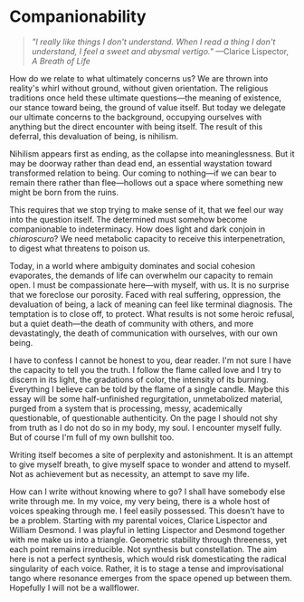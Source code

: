 # Companionability

>*"I really like things I don't understand. When I read a thing I don't understand, I feel a sweet and abysmal vertigo."*
>—Clarice Lispector, *A Breath of Life*

How do we relate to what ultimately concerns us? We are thrown into reality's whirl without ground, without given orientation. The religious traditions once held these ultimate questions—the meaning of existence, our stance toward being, the ground of value itself. But today we delegate our ultimate concerns to the background, occupying ourselves with anything but the direct encounter with being itself. The result of this deferral, this devaluation of being, is nihilism.

Nihilism appears first as ending, as the collapse into meaninglessness. But it may be doorway rather than dead end, an essential waystation toward transformed relation to being. Our coming to nothing—if we can bear to remain there rather than flee—hollows out a space where something new might be born from the ruins.

This requires that we stop trying to make sense of it, that we feel our way into the question itself. The determined must somehow become companionable to indeterminacy. How does light and dark conjoin in *chiaroscuro*? We need metabolic capacity to receive this interpenetration, to digest what threatens to poison us.

Today, in a world where ambiguity dominates and social cohesion evaporates, the demands of life can overwhelm our capacity to remain open. I must be compassionate here—with myself, with us. It is no surprise that we foreclose our porosity. Faced with real suffering, oppression, the devaluation of being, a lack of meaning can feel like terminal diagnosis. The temptation is to close off, to protect. What results is not some heroic refusal, but a quiet death—the death of community with others, and more devastatingly, the death of communication with ourselves, with our own being.

I have to confess I cannot be honest to you, dear reader. I'm not sure I have the capacity to tell you the truth. I follow the flame called love and I try to discern in its light, the gradations of color, the intensity of its burning. Everything I believe can be told by the flame of a single candle. Maybe this essay will be some half-unfinished regurgitation, unmetabolized material, purged from a system that is processing, messy, academically questionable, of questionable authenticity. On the page I should not shy from truth as I do not do so in my body, my soul. I encounter myself fully. But of course I'm full of my own bullshit too.

Writing itself becomes a site of perplexity and astonishment. It is an attempt to give myself breath, to give myself space to wonder and attend to myself. Not as achievement but as necessity, an attempt to save my life.

How can I write without knowing where to go? I shall have somebody else write through me. In my voice, my very being, there is a whole host of voices speaking through me. I feel easily possessed. This doesn't have to be a problem. Starting with my parental voices, Clarice Lispector and William Desmond. I was playful in letting Lispector and Desmond together with me make us into a triangle. Geometric stability through threeness, yet each point remains irreducible. Not synthesis but constellation.
The aim here is not a perfect synthesis, which would risk domesticating the radical singularity of each voice. Rather, it is to stage a tense and improvisational tango where resonance emerges from the space opened up between them. Hopefully I will not be a wallflower.